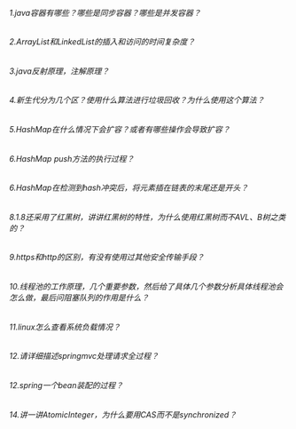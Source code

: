 ###### 1.java容器有哪些？哪些是同步容器？哪些是并发容器？

###### 2.ArrayList和LinkedList的插入和访问的时间复杂度？

###### 3.java反射原理，注解原理？

###### 4.新生代分为几个区？使用什么算法进行垃圾回收？为什么使用这个算法？

###### 5.HashMap在什么情况下会扩容？或者有哪些操作会导致扩容？

###### 6.HashMap push方法的执行过程？

###### 6.HashMap在检测到hash冲突后，将元素插在链表的末尾还是开头？

###### 8.1.8还采用了红黑树，讲讲红黑树的特性，为什么使用红黑树而不AVL、B树之类的？

###### 9.https和http的区别，有没有使用过其他安全传输手段？

###### 10.线程池的工作原理，几个重要参数，然后给了具体几个参数分析具体线程池会怎么做，最后问阻塞队列的作用是什么？

###### 11.linux怎么查看系统负载情况？

###### 12.请详细描述springmvc处理请求全过程？

###### 12.spring一个bean装配的过程？

###### 14.讲一讲AtomicInteger，为什么要用CAS而不是synchronized？